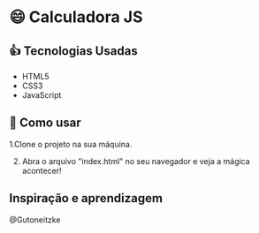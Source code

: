# :smile: Calculadora JS


## :thumbsup: Tecnologias Usadas

- HTML5
- CSS3  
- JavaScript


## :rocket: Como usar

1.Clone o projeto na sua máquina.

2. Abra o arquivo "index.html" no seu navegador e veja a mágica acontecer!


## Inspiração e aprendizagem
@Gutoneitzke